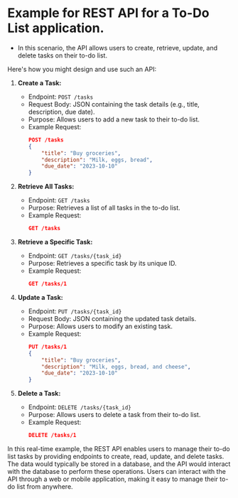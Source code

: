 # Example for REST API for a To-Do List application. 

* In this scenario, the API allows users to create, retrieve, update, and delete tasks on their to-do list.

Here's how you might design and use such an API:

1. **Create a Task:**
   - Endpoint: `POST /tasks`
   - Request Body: JSON containing the task details (e.g., title, description, due date).
   - Purpose: Allows users to add a new task to their to-do list.
   - Example Request:
     ```json
     POST /tasks
     {
         "title": "Buy groceries",
         "description": "Milk, eggs, bread",
         "due_date": "2023-10-10"
     }
     ```

2. **Retrieve All Tasks:**
   - Endpoint: `GET /tasks`
   - Purpose: Retrieves a list of all tasks in the to-do list.
   - Example Request:
     ```json
     GET /tasks
     ```

3. **Retrieve a Specific Task:**
   - Endpoint: `GET /tasks/{task_id}`
   - Purpose: Retrieves a specific task by its unique ID.
   - Example Request:
     ```json
     GET /tasks/1
     ```

4. **Update a Task:**
   - Endpoint: `PUT /tasks/{task_id}`
   - Request Body: JSON containing the updated task details.
   - Purpose: Allows users to modify an existing task.
   - Example Request:
     ```json
     PUT /tasks/1
     {
         "title": "Buy groceries",
         "description": "Milk, eggs, bread, and cheese",
         "due_date": "2023-10-10"
     }
     ```

5. **Delete a Task:**
   - Endpoint: `DELETE /tasks/{task_id}`
   - Purpose: Allows users to delete a task from their to-do list.
   - Example Request:
     ```json
     DELETE /tasks/1
     ```

In this real-time example, the REST API enables users to manage their to-do list tasks by providing endpoints to create, read, update, and delete tasks. The data would typically be stored in a database, and the API would interact with the database to perform these operations. Users can interact with the API through a web or mobile application, making it easy to manage their to-do list from anywhere.